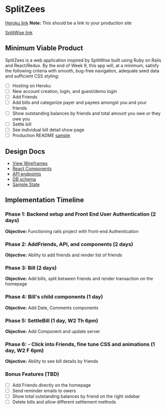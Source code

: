 # SplitZees

[Heroku link][heroku] **Note:** This should be a link to your production site

[SplitWise link][splitwise]

[heroku]: https://splitzees.herokuapp.com/#/
[splitwise]: https://secure.splitwise.com/

## Minimum Viable Product

SplitZees is a web application inspired by SplitWise built using Ruby on Rails
and React/Redux.  By the end of Week 9, this app will, at a minimum, satisfy the
following criteria with smooth, bug-free navigation, adequate seed data and
sufficient CSS styling:

- [ ] Hosting on Heroku
- [ ] New account creation, login, and guest/demo login
- [ ] Add Friends
- [ ] Add bills and categorize payer and payees amongst you and your friends
- [ ] Show outstanding balances by friends and total amount you owe or they owe you
- [ ] Settle bill
- [ ] See individual bill detail show page
- [ ] Production README [sample](/production_readme.md)

## Design Docs
* [View Wireframes][wireframes]
* [React Components][components]
* [API endpoints][api-endpoints]
* [DB schema][schema]
* [Sample State][sample-state]

[wireframes]: /wireframes
[components]: /components-hierarchy.md
[sample-state]: /sample-state.md
[api-endpoints]: /api-endpoints.md
[schema]: /schema.md

## Implementation Timeline

### Phase 1: Backend setup and Front End User Authentication (2 days)

**Objective:** Functioning rails project with front-end Authentication

### Phase 2: AddFriends, API, and components (2 days)

**Objective:** Ability to add friends and render list of friends

### Phase 3: Bill (2 days)

**Objective:** Add bills, split between friends and render transaction on the homepage

### Phase 4: Bill's child components (1 day)

**Objective:** Add Date, Comments components

### Phase 5: SettleBill (1 day, W2 Th 6pm)

**Objective:** Add Component and update server

### Phase 6: - Click into Friends, fine tune CSS and animations (1 day, W2 F 6pm)

**Objective:** Ability to see bill details by friends

### Bonus Features (TBD)
- [ ] Add Friends directly on the homepage
- [ ] Send reminder emails to owers
- [ ] Show total outstanding balances by friend on the right sidebar
- [ ] Delete bills and allow different settlement methods
